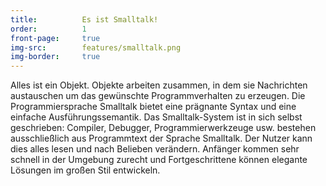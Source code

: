 ```yaml
---
title:          Es ist Smalltalk!
order:          1
front-page:     true
img-src:        features/smalltalk.png
img-border:     true
---
```


Alles ist ein Objekt. Objekte arbeiten zusammen, in dem sie Nachrichten
austauschen um das gewünschte Programmverhalten zu erzeugen. Die
Programmiersprache Smalltalk bietet eine prägnante Syntax und eine einfache
Ausführungssemantik. Das Smalltalk-System ist in sich selbst geschrieben:
Compiler, Debugger, Programmierwerkzeuge usw. bestehen ausschließlich aus
Programmtext der Sprache Smalltalk. Der Nutzer kann dies alles lesen und nach
Belieben verändern. Anfänger kommen sehr schnell in der Umgebung zurecht und
Fortgeschrittene können elegante Lösungen im großen Stil entwickeln.
